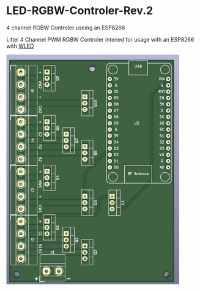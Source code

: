 # LED-RGBW-Controler-Rev.2
 4 channel RGBW Controler useing an ESP8266

Littel 4 Channel PWM RGBW Controler intened for usage with an ESP8266 with [WLED](https://github.com/Aircoookie/WLED)

![PCB Render](Pictures/PCB-Picture.png)